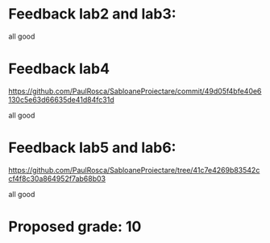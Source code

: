 # Feedback lab2 and lab3:
all good

# Feedback lab4
https://github.com/PaulRosca/SabloaneProiectare/commit/49d05f4bfe40e6130c5e63d66635de41d84fc31d

all good

# Feedback lab5 and lab6:
https://github.com/PaulRosca/SabloaneProiectare/tree/41c7e4269b83542ccf4f8c30a864952f7ab68b03

all good

# Proposed grade: 10
